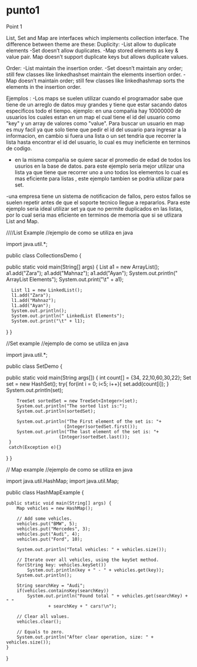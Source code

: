 # punto1
Point 1 

List, Set and Map are interfaces which implements collection interface. The difference between theme are these: 
Duplicity: -List allow to duplicate elements 
-Set doesn’t allow duplicates. 
-Map stored elements as key & value pair. Map doesn’t support duplicate keys but allows duplicate values.

Order: -List maintain the insertion order. 
-Set doesn’t maintain any order; still few classes like linkedhashset maintain the elements insertion order. 
-Map doesn’t maintain order; still few classes like linkedhashmap sorts the elements in the insertion order.

Ejemplos :
-Los maps se suelen utilizar cuando el programador sabe que tiene de un arreglo de datos muy grandes y tiene que estar sacando datos especificos todo el tiempo.  ejemplo:
en una compañia hay 10000000 de usuarios los cuales estan en un map el cual tiene el id del usuario como "key" y un array de valores como "value". Para buscar un usuario en map es muy facil ya que solo tiene que pedir el id del usuario para ingresar a la informacion, en cambio si fuera una lista o un set tendria que recorrer la lista hasta encontrar el id del usuario, lo cual es muy ineficiente en terminos de codigo.

- en la misma compañia se quiere sacar el promedio de edad de todos los usurios en la base de datos. para este ejemplo seria mejor utilizar una lista ya que tiene que recorrer uno a uno todos los elementos lo cual es mas eficiente para listas , este ejemplo tambien se podria utilizar para set.

-una empresa tiene un sistema de notificacion de fallos, pero estos fallos se suelen repetir antes de que el soporte tecnico llegue a repararlos. Para este ejemplo seria ideal utilizar set ya que no permite duplicados en las listas, por lo cual seria mas eficiente en terminos de memoria que si se utlizara List and Map.



////List Example 
//ejemplo de como se utiliza en java

import java.util.*;

public class CollectionsDemo {

   public static void main(String[] args) {
      List a1 = new ArrayList();
      a1.add("Zara");
      a1.add("Mahnaz");
      a1.add("Ayan");
      System.out.println(" ArrayList Elements");
      System.out.print("\t" + a1);

      List l1 = new LinkedList();
      l1.add("Zara");
      l1.add("Mahnaz");
      l1.add("Ayan");
      System.out.println();
      System.out.println(" LinkedList Elements");
      System.out.print("\t" + l1);
   }
}



//Set example
//ejemplo de como se utiliza en java

import java.util.*;

public class SetDemo {

  public static void main(String args[]) { 
     int count[] = {34, 22,10,60,30,22};
     Set<Integer> set = new HashSet<Integer>();
     try{
        for(int i = 0; i<5; i++){
           set.add(count[i]);
        }
        System.out.println(set);
  
        TreeSet sortedSet = new TreeSet<Integer>(set);
        System.out.println("The sorted list is:");
        System.out.println(sortedSet);

        System.out.println("The First element of the set is: "+
                          (Integer)sortedSet.first());
        System.out.println("The last element of the set is: "+
                        (Integer)sortedSet.last());
     }
     catch(Exception e){}
  }
} 

// Map example
//ejemplo de como se utiliza en java


import java.util.HashMap;
import java.util.Map;

public class HashMapExample {
	
	public static void main(String[] args) {
		Map vehicles = new HashMap();
		
		// Add some vehicles.
		vehicles.put("BMW", 5);
		vehicles.put("Mercedes", 3);
		vehicles.put("Audi", 4);
		vehicles.put("Ford", 10);
		
		System.out.println("Total vehicles: " + vehicles.size());
		
		// Iterate over all vehicles, using the keySet method.
		for(String key: vehicles.keySet())
			System.out.println(key + " - " + vehicles.get(key));
		System.out.println();
		
		String searchKey = "Audi";
		if(vehicles.containsKey(searchKey))
			System.out.println("Found total " + vehicles.get(searchKey) + " "
					+ searchKey + " cars!\n");
		
		// Clear all values.
		vehicles.clear();
		
		// Equals to zero.
		System.out.println("After clear operation, size: " + vehicles.size()); 
	}
}
